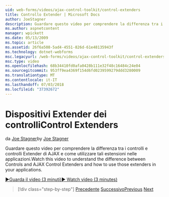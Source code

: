 ```yaml
---
uid: web-forms/videos/ajax-control-toolkit/control-extenders
title: Controllo Extender | Microsoft Docs
author: JoeStagner
description: Guardare questo video per comprendere la differenza tra i controlli e controlli Extender di AJAX e come utilizzare tali estensioni nelle applicazioni.
ms.author: aspnetcontent
manager: wpickett
ms.date: 05/13/2009
ms.topic: article
ms.assetid: 26f6a508-5ad4-4551-826d-61e48135943f
ms.technology: dotnet-webforms
msc.legacyurl: /web-forms/videos/ajax-control-toolkit/control-extenders
msc.type: video
ms.openlocfilehash: 68b34410fd0afa0428b111e32f48c16484c24e04
ms.sourcegitcommit: 953ff9ea4369f154d6fd0239599279ddd3280009
ms.translationtype: MT
ms.contentlocale: it-IT
ms.lasthandoff: 07/03/2018
ms.locfileid: "37392672"
---
```

<a name="control-extenders"></a><span data-ttu-id="69d8f-103">Dispositivi Extender dei controlli</span><span class="sxs-lookup"><span data-stu-id="69d8f-103">Control Extenders</span></span>
====================
<span data-ttu-id="69d8f-104">da [Joe Stagner](https://github.com/JoeStagner)</span><span class="sxs-lookup"><span data-stu-id="69d8f-104">by [Joe Stagner](https://github.com/JoeStagner)</span></span>

<span data-ttu-id="69d8f-105">Guardare questo video per comprendere la differenza tra i controlli e controlli Extender di AJAX e come utilizzare tali estensioni nelle applicazioni.</span><span class="sxs-lookup"><span data-stu-id="69d8f-105">Watch this video to understand the difference between Controls and AJAX Control Extenders and how to use those extenders in your applications.</span></span>

[<span data-ttu-id="69d8f-106">&#9654;Guarda il video (3 minuti)</span><span class="sxs-lookup"><span data-stu-id="69d8f-106">&#9654; Watch video (3 minutes)</span></span>](https://channel9.msdn.com/Blogs/ASP-NET-Site-Videos/control-extenders)

> [!div class="step-by-step"]
> <span data-ttu-id="69d8f-107">[Precedente](utilize-the-ajax-rating-control-in-the-aspnet-toolkit.md)
> [Successivo](color-picker.md)</span><span class="sxs-lookup"><span data-stu-id="69d8f-107">[Previous](utilize-the-ajax-rating-control-in-the-aspnet-toolkit.md)
[Next](color-picker.md)</span></span>
